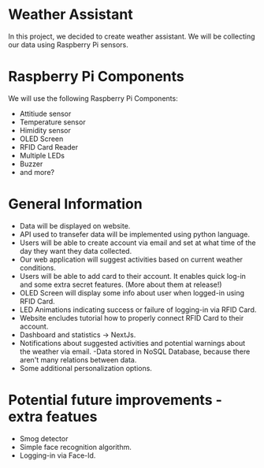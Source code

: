 # Weather Assistant 
In this project, we decided to create weather assistant. We will be collecting our data using Raspberry Pi sensors.
# Raspberry Pi Components
We will use the following Raspberry Pi Components:
- Attitiude sensor
- Temperature sensor
- Himidity sensor
- OLED Screen
- RFID Card Reader
- Multiple LEDs
- Buzzer
- and more?
# General Information
- Data will be displayed on website.
- API  used to transefer data will be implemented using python language.
- Users will be able to create account via email and set at what time of the day they want they data collected.
- Our web application will suggest activities based on current weather conditions.
- Users will be able to add card to their account. It enables quick log-in and some extra secret features. (More about them at release!)
- OLED Screen will display some info about user when logged-in using RFID Card.
- LED Animations indicating success or failure of logging-in via RFID Card.
- Website encludes tutorial how to properly connect RFID Card to their account.
- Dashboard and statistics -> NextJs.
- Notifications about suggested activities and potential warnings about the weather via email.
-Data stored in NoSQL Database, because there aren't many relations between data.
- Some additional personalization options.
# Potential future improvements - extra featues
- Smog detector
- Simple face recognition algorithm.
- Logging-in via Face-Id.
